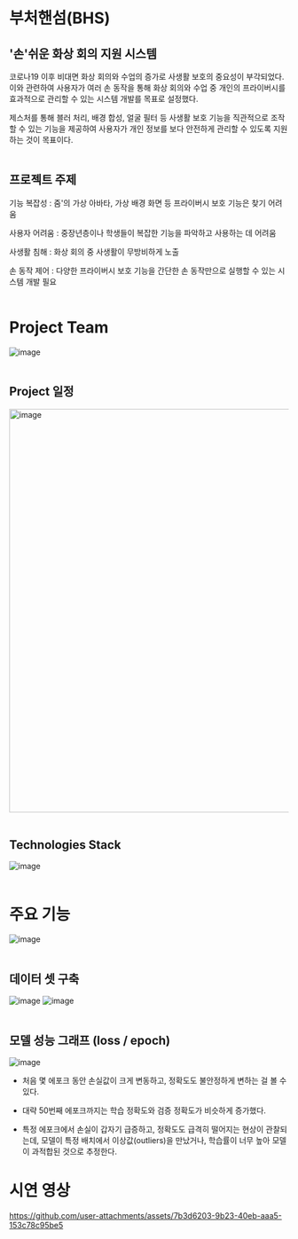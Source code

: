 # 부처핸섬(BHS)

## '손'쉬운 화상 회의 지원 시스템
코로나19 이후 비대면 화상 회의와 수업의 증가로 사생활 보호의 중요성이 부각되었다. 이와 관련하여 사용자가 여러 손 동작을 통해 화상 회의와 수업 중 개인의 프라이버시를 효과적으로 관리할 수 있는 시스템 개발를 목표로 설정했다.

제스처를 통해 블러 처리, 배경 합성, 얼굴 필터 등 사생활 보호 기능을 직관적으로 조작할 수 있는 기능을 제공하여 사용자가 개인 정보를 보다 안전하게 관리할 수 있도록 지원하는 것이 목표이다.
 <br>
  </br>
## 프로젝트 주제
기능 복잡성 : 줌'의 가상 아바타, 가상 배경 화면 등 프라이버시 보호 기능은 찾기 어려움

사용자 어려움 : 중장년층이나 학생들이 복잡한 기능을 파악하고 사용하는 데 어려움

사생활 침해 : 화상 회의 중 사생활이 무방비하게 노출

손 동작 제어 : 다양한 프라이버시 보호 기능을 간단한 손 동작만으로 실행할 수 있는 시스템 개발 필요
  <br>
  </br>
# Project Team
![image](https://github.com/user-attachments/assets/0127369c-372c-434a-b200-6d418b5439ad)
 <br>
  </br>
## Project 일정
<img width="728" alt="image" src="https://github.com/user-attachments/assets/b412d483-2ab7-4742-91a7-3009cf678fcd">
   <br>
    </br>
    
## Technologies Stack
![image](https://github.com/user-attachments/assets/69c424f4-e3be-4033-b8ba-dd17c8474cd4)
   <br>
  </br>
# 주요 기능
![image](https://github.com/user-attachments/assets/6ff4cf9f-f7aa-489e-97ed-db9be2b942fb)
   <br>
  </br>
## 데이터 셋 구축
![image](https://github.com/user-attachments/assets/e083d292-d6f4-4565-ac47-d0c5f41d7887)
![image](https://github.com/user-attachments/assets/a6008269-d3c6-41a2-91a1-0e0521c5100b)
  <br>
  </br>
## 모델 성능 그래프 (loss / epoch)
![image](https://github.com/user-attachments/assets/4ac2d8d2-4ea0-4fc3-ab7f-f9c8390844a0)
- 처음 몇 에포크 동안 손실값이 크게 변동하고, 정확도도 불안정하게 변하는 걸 볼 수 있다.

- 대략 50번째 에포크까지는 학습 정확도와 검증 정확도가 비슷하게 증가했다.

- 특정 에포크에서 손실이 갑자기 급증하고, 정확도도 급격히 떨어지는 현상이 관찰되는데, 모델이 특정 배치에서 이상값(outliers)을 만났거나, 학습률이 너무 높아 모델이 과적합된 것으로 추정한다.




# 시연 영상

https://github.com/user-attachments/assets/7b3d6203-9b23-40eb-aaa5-153c78c95be5

